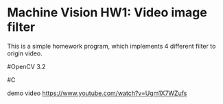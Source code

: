 # Machine Vision HW1: Video image filter

This is a simple homework program, which implements 4 different filter to origin video.

#OpenCV 3.2

#C

demo video
https://www.youtube.com/watch?v=Ugm1X7WZufs
